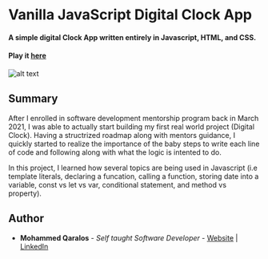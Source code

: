 # Vanilla JavaScript Digital Clock App 

#### A simple digital Clock App written entirely in Javascript, HTML, and CSS.

#### Play it [here](http://127.0.0.1:5500/index.html)

![alt text](Screenshot(558).png)

## Summary

After I enrolled in software development mentorship program back in March 2021, I was able to actually start building my first real world project (Digital Clock). Having a structrized roadmap along with mentors guidance, I quickly started to realize the importance of the baby steps to write each line of code and following along with what the logic is intented to do.

In this project, I learned how several topics are being used in Javascript (i.e template literals, declaring a funcation, calling a function, storing date into a variable, const vs let vs var, conditional statement, and method vs property).



## Author

- **Mohammed Qaralos** - *Self taught Software Developer* - [Website](http://127.0.0.1:5500/index.html) | [LinkedIn](https://www.linkedin.com/in/mohammed-qaralos-27151010a/)
